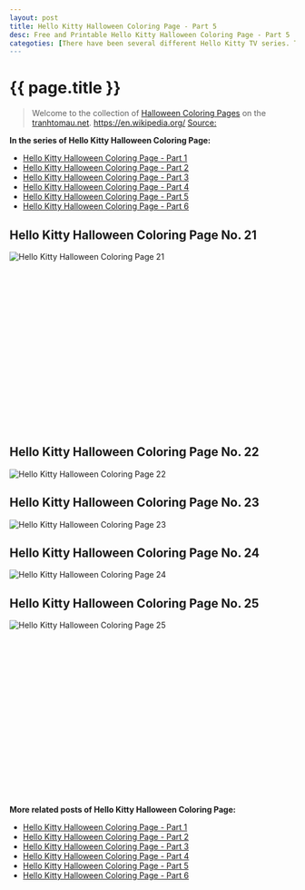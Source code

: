 ```yaml
---
layout: post
title: Hello Kitty Halloween Coloring Page - Part 5
desc: Free and Printable Hello Kitty Halloween Coloring Page - Part 5
categoties: [There have been several different Hello Kitty TV series. The first animated television series was Hello Kitty's Furry Tale Theater, an anime series that was 13 episodes long and aired in 1987. The next, an OVA titled Hello Kitty and Friends, came out in 1993 and was also 13 episodes long. Hello Kitty's Paradise came out in 1999 and was 16 episodes long. Hello Kitty's Stump Village came out in 2005 and The Adventures of Hello Kitty & Friends came out in 2006 and has aired 52 episodes. A crossover series with the development name Kiss Hello Kitty and pairing animated versions of the members of the rock band KISS with Hello Kitty was announced in March 2013, produced by Gene Simmons and planned to air on The Hub Network (now Discovery Family), but it never aired on any network.]
---
```

{{ page.title }}
================
> Welcome to the collection of [Halloween Coloring Pages](http://tranhtomau.net/) on the [tranhtomau.net](http://tranhtomau.net/). https://en.wikipedia.org/ [Source: ]()

**In the series of Hello Kitty Halloween Coloring Page:**

* [Hello Kitty Halloween Coloring Page - Part 1](http://tranhtomau.net/2018/08/17/Hello-Kitty-Halloween-Coloring-Page-part-1.html)
* [Hello Kitty Halloween Coloring Page - Part 2](http://tranhtomau.net/2018/08/17/Hello-Kitty-Halloween-Coloring-Page-part-2.html)
* [Hello Kitty Halloween Coloring Page - Part 3](http://tranhtomau.net/2018/08/17/Hello-Kitty-Halloween-Coloring-Page-part-3.html)
* [Hello Kitty Halloween Coloring Page - Part 4](http://tranhtomau.net/2018/08/17/Hello-Kitty-Halloween-Coloring-Page-part-4.html)
* [Hello Kitty Halloween Coloring Page - Part 5](http://tranhtomau.net/2018/08/17/Hello-Kitty-Halloween-Coloring-Page-part-5.html)
* [Hello Kitty Halloween Coloring Page - Part 6](http://tranhtomau.net/2018/08/17/Hello-Kitty-Halloween-Coloring-Page-part-6.html)

## Hello Kitty Halloween Coloring Page No. 21
![Hello Kitty Halloween Coloring Page 21](http://tranhtomau.net/img2/Hello-Kitty-Halloween-Coloring-Page%20(21).jpg "Hello Kitty Halloween Coloring Page 21")

<script async src="//pagead2.googlesyndication.com/pagead/js/adsbygoogle.js"></script><!-- Texxtonly --><ins class="adsbygoogle" style="display:inline-block;width:336px;height:280px" data-ad-client="ca-pub-6753140515841889" data-ad-slot="3207852233"></ins><script>(adsbygoogle = window.adsbygoogle || []).push({}); </script>

## Hello Kitty Halloween Coloring Page No. 22
![Hello Kitty Halloween Coloring Page 22](http://tranhtomau.net/img2/Hello-Kitty-Halloween-Coloring-Page%20(22).jpg "Hello Kitty Halloween Coloring Page 22")

## Hello Kitty Halloween Coloring Page No. 23
![Hello Kitty Halloween Coloring Page 23](http://tranhtomau.net/img2/Hello-Kitty-Halloween-Coloring-Page%20(23).jpg "Hello Kitty Halloween Coloring Page 23")

## Hello Kitty Halloween Coloring Page No. 24
![Hello Kitty Halloween Coloring Page 24](http://tranhtomau.net/img2/Hello-Kitty-Halloween-Coloring-Page%20(24).jpg "Hello Kitty Halloween Coloring Page 24")

## Hello Kitty Halloween Coloring Page No. 25
![Hello Kitty Halloween Coloring Page 25](http://tranhtomau.net/img2/Hello-Kitty-Halloween-Coloring-Page%20(25).jpg "Hello Kitty Halloween Coloring Page 25")

<script async src="//pagead2.googlesyndication.com/pagead/js/adsbygoogle.js"></script><!-- Texxtonly --><ins class="adsbygoogle" style="display:inline-block;width:336px;height:280px" data-ad-client="ca-pub-6753140515841889" data-ad-slot="3207852233"></ins><script>(adsbygoogle = window.adsbygoogle || []).push({}); </script>

**More related posts of Hello Kitty Halloween Coloring Page:**

* [Hello Kitty Halloween Coloring Page - Part 1](http://tranhtomau.net/2018/08/17/Hello-Kitty-Halloween-Coloring-Page-part-1.html)
* [Hello Kitty Halloween Coloring Page - Part 2](http://tranhtomau.net/2018/08/17/Hello-Kitty-Halloween-Coloring-Page-part-2.html)
* [Hello Kitty Halloween Coloring Page - Part 3](http://tranhtomau.net/2018/08/17/Hello-Kitty-Halloween-Coloring-Page-part-3.html)
* [Hello Kitty Halloween Coloring Page - Part 4](http://tranhtomau.net/2018/08/17/Hello-Kitty-Halloween-Coloring-Page-part-4.html)
* [Hello Kitty Halloween Coloring Page - Part 5](http://tranhtomau.net/2018/08/17/Hello-Kitty-Halloween-Coloring-Page-part-5.html)
* [Hello Kitty Halloween Coloring Page - Part 6](http://tranhtomau.net/2018/08/17/Hello-Kitty-Halloween-Coloring-Page-part-6.html)

